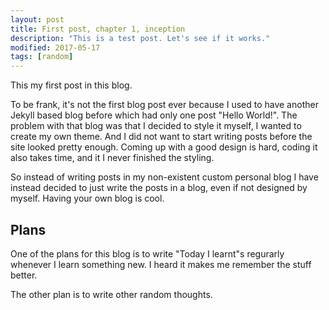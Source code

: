 ```yaml
---
layout: post
title: First post, chapter 1, inception
description: "This is a test post. Let's see if it works."
modified: 2017-05-17
tags: [random]
---
```


This my first post in this blog. 

To be frank, it's not the first blog post ever because I used to have another Jekyll based blog before which had only one post "Hello World!". The problem with that blog was that I decided to style it myself, I wanted to create my own theme. And I did not want to start writing posts before the site looked pretty enough. Coming up with a good design is hard, coding it also takes time, and it I never finished the styling.  

So instead of writing posts in my non-existent custom personal blog I have instead decided to just write the posts in a blog, even if not designed by myself. Having your own blog is cool.

## Plans ## 

One of the plans for this blog is to write "Today I learnt"s regurarly whenever I learn something new. I heard it makes me remember the stuff better. 

The other plan is to write other random thoughts. 